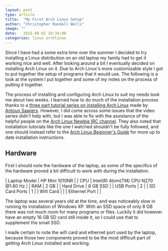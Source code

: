 ```yaml
---
layout: post
type: article
title:  "My First Arch Linux Setup"
author: "Christopher Randall Wells"
image: ""
date:   2015-08-02 19:34:00
categories: linux archlinux
---
```

Since I have had a some extra time over the summer I decided to try installing a Linux distribution on an old laptop my family had to get it working nice and well. After looking around a bit I eventually decided on installing Arch Linux on it. Due to Arch Linux's more customizable style I got to put together the setup of programs that it would use. The following is a look at the system I put together and some of my notes on the process of putting it together.

The process of installing and configuring Arch Linux to suit my needs took me about two weeks. I learned how to do much of the installation process thanks to a [three part tutorial series on installing Arch Linux](https://www.youtube.com/playlist?list=PLo8tBedUXjpYZUEJXx0zrbrLuColFzFag) made by [Antoun Sawiers](http://www.antounsawires.com/). However, I did come across some issues that the video series didn't help with, but I was able to fix with the assistance of the helpful people on the [Arch Linux Newbie IRC channel](irc://irc.freenode.net/archlinux-newbie). They also noted that installation tutorials like the one I watched shouldn't be fully followed, and one should instead refer to the [Arch Linux Beginner's Guide](https://wiki.archlinux.org/index.php/Beginners'_guide) for more up to date installation instructions.

## Hardware
First I should note the hardware of the laptop, as some of the specifics of the hardware proved a bit difficult to work with during the installation.

| Laptop Model | HP Mini 1010NR |
| CPU | Intel(R) Atom(TM) CPU N270 @1.60 Hz |
| RAM | 2 GB |
| Hard Drive | 8 GB SSD |
| USB Ports | 2 |
| SD Card Ports | 1 |
| Wifi Card | |
| Ethernet Port | |

The laptop was several years old at the time, and was noticeably slow in running its installation of Windows XP. With an SSD space of only 8 GB there was not much room for many programs or files. Luckily it did however have an empty 16 GB SD card still inside it, so I could use that to supplement the small SSD.

I made certain to note the wifi card and ethernet port used by the laptop, because those two components proved to be the most difficult part of getting Arch Linux installed and working.
